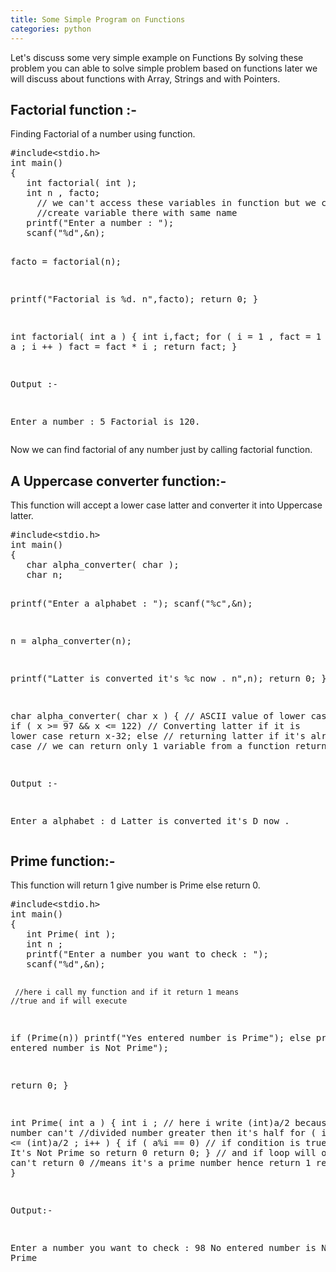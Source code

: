 ```yaml
---
title: Some Simple Program on Functions
categories: python
---
```


<div>

Let's discuss some very simple example on Functions
By solving these problem you can able to solve simple problem based on functions
later we will discuss about functions with Array, Strings and with Pointers.
<h2>Factorial function :-</h2>
Finding Factorial of a number using function.
<pre>#include&lt;stdio.h&gt;
int main()
{
   int factorial( int );
   int n , facto; 
     // we can't access these variables in function but we can 
     //create variable there with same name
   printf("Enter a number : ");
   scanf("%d",&amp;n);

   facto = factorial(n);

   printf("Factorial is %d. n",facto);
   return 0;
 }

int factorial( int a )
 {
    int i,fact;
    for ( i = 1 , fact = 1 ; i &lt;= a ; i ++ )
    fact = fact * i ;
    return fact;
 }

Output :-

  Enter a number : 5
  Factorial is 120.</pre>
Now we can find factorial of any number just by calling factorial function.
<h2>A Uppercase converter function:-</h2>
This function will accept a lower case latter and converter it into Uppercase latter.
<pre>#include&lt;stdio.h&gt;
int main()
{
   char alpha_converter( char );
   char n; 
 
   printf("Enter a alphabet : ");
   scanf("%c",&amp;n);

   n = alpha_converter(n);

   printf("Latter is converted it's %c now . n",n);
   return 0;
}

char alpha_converter( char x )
{
   // ASCII value of lower case latter
   if ( x &gt;= 97 &amp;&amp; x &lt;= 122)
   // Converting latter if it is lower case
   return x-32;
   else
   // returning latter if it's already upper case
   // we can return only 1 variable from a function
   return x;
 }

Output :-

  Enter a alphabet : d
  Latter is converted it's D now .</pre>
<h2>Prime function:-</h2>
This function will return 1 give number is Prime else return 0.
<pre>#include&lt;stdio.h&gt;
int main()
{
   int Prime( int );
   int n ;
   printf("Enter a number you want to check : ");
   scanf("%d",&amp;n);

     //here i call my function and if it return 1 means 
    //true and if will execute

   if (Prime(n))
     printf("Yes entered number is Prime");
   else
     printf("No entered number is Not Prime");
 
   return 0;
}

int Prime( int a )
 {
    int i ;
      // here i write (int)a/2 because a number can't 
     //divided number greater then it's half
 for ( i = 2 ; i &lt;= (int)a/2 ; i++ )
  {
    if ( a%i == 0)
       // if condition is true it mean It's Not Prime so return 0
     return 0;
 }
    // and if loop will over and can't return 0 
    //means it's a prime number hence return 1
 return 1;
}

Output:-

  Enter a number you want to check : 98
  No entered number is Not Prime</pre>
</div>